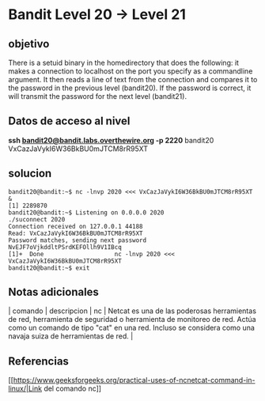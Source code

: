 # Bandit Level 20 -> Level 21



## objetivo
There is a setuid binary in the homedirectory that does the following: it makes a connection to localhost on the port you specify as a commandline argument. It then reads a line of text from the connection and compares it to the password in the previous level (bandit20). If the password is correct, it will transmit the password for the next level (bandit21).

## Datos de acceso al nivel
**ssh bandit20@bandit.labs.overthewire.org -p 2220**
bandit20
VxCazJaVykI6W36BkBU0mJTCM8rR95XT


## solucion
```bash()
bandit20@bandit:~$ nc -lnvp 2020 <<< VxCazJaVykI6W36BkBU0mJTCM8rR95XT &
[1] 2289870
bandit20@bandit:~$ Listening on 0.0.0.0 2020
./suconnect 2020
Connection received on 127.0.0.1 44188
Read: VxCazJaVykI6W36BkBU0mJTCM8rR95XT
Password matches, sending next password
NvEJF7oVjkddltPSrdKEFOllh9V1IBcq
[1]+  Done                    nc -lnvp 2020 <<< VxCazJaVykI6W36BkBU0mJTCM8rR95XT
bandit20@bandit:~$ exit
```

## Notas adicionales
| comando | descripcion
| nc | Netcat es una de las poderosas herramientas de red, herramienta de seguridad o herramienta de monitoreo de red. Actúa como un comando de tipo "cat" en una red. Incluso se considera como una navaja suiza de herramientas de red. |

## Referencias
[[https://www.geeksforgeeks.org/practical-uses-of-ncnetcat-command-in-linux/|Link del comando nc]]